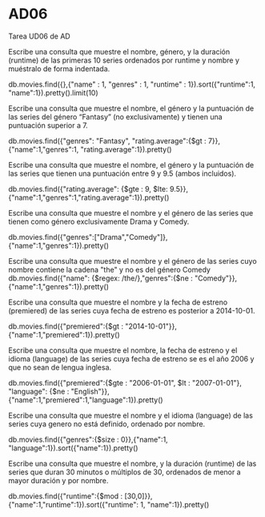 # AD06
Tarea UD06 de AD


Escribe una consulta que muestre el nombre, género, y la duración (runtime) de las primeras 10 series
ordenados por runtime y nombre y muéstralo de forma indentada.

db.movies.find({},{"name" : 1, "genres" : 1, "runtime" : 1}).sort({"runtime":1,
"name":1}).pretty().limit(10)


Escribe una consulta que muestre el nombre, el género y la puntuación de las series del género “Fantasy”
(no exclusivamente) y tienen una puntuación superior a 7.

db.movies.find({"genres": "Fantasy", "rating.average":{$gt : 7}},{"name":1,"genres":1,
"rating.average":1}).pretty()


Escribe una consulta que muestre el nombre, el género y la puntuación de las series que tienen una
puntuación entre 9 y 9.5 (ambos incluidos).

db.movies.find({"rating.average": {$gte : 9, $lte: 9.5}},
{"name":1,"genres":1,"rating.average":1}).pretty()


Escribe una consulta que muestre el nombre y el género de las series que tienen como género
exclusivamente Drama y Comedy.

db.movies.find({"genres":["Drama","Comedy"]},{"name":1,"genres":1}).pretty()


Escribe una consulta que muestre el nombre y el género de las series cuyo nombre contiene la cadena
"the" y no es del género Comedy
db.movies.find({"name": {$regex: /the/},"genres":{$ne : "Comedy"}},{"name":1,"genres":1}).pretty()


Escribe una consulta que muestre el nombre y la fecha de estreno (premiered) de las series cuya fecha
de estreno es posterior a 2014-10-01.

db.movies.find({"premiered":{$gt : "2014-10-01"}},{"name":1,"premiered":1}).pretty()


Escribe una consulta que muestre el nombre, la fecha de estreno y el idioma (language) de las series
cuya fecha de estreno se es el año 2006 y que no sean de lengua inglesa.

db.movies.find({"premiered":{$gte : "2006-01-01", $lt : "2007-01-01"}, "language": {$ne :
"English"}},{"name":1,"premiered":1,"language":1}).pretty()


Escribe una consulta que muestre el nombre y el idioma (language) de las series cuya genero no está
definido, ordenado por nombre.

db.movies.find({"genres":{$size : 0}},{"name":1, "language":1}).sort({"name":1}).pretty()


Escribe una consulta que muestre el nombre, y la duración (runtime) de las series que duran 30 minutos o
múltiplos de 30, ordenados de menor a mayor duración y por nombre.

db.movies.find({"runtime":{$mod : [30,0]}},{"name":1,"runtime":1}).sort({"runtime": 1,
"name":1}).pretty()


